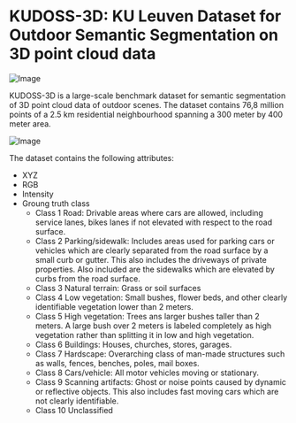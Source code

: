 # KUDOSS-3D: KU Leuven Dataset for Outdoor Semantic Segmentation on 3D point cloud data

![Image](screenshots/dataset_RGB_label_horo.png)

KUDOSS-3D is a large-scale benchmark dataset for semantic segmentation of 3D point cloud data of outdoor scenes. The dataset contains 76,8 million points of a 2.5 km residential neighbourhood spanning a 300 meter by 400 meter area. 

![Image](screenshots/Picture5.png)

The dataset contains the following attributes:
* XYZ
* RGB
* Intensity
* Groung truth class
  * Class 1 Road: Drivable areas where cars are allowed, including service lanes, bikes lanes if not elevated with respect to the road surface.
  * Class 2 Parking/sidewalk: Includes areas used for parking cars or vehicles which are clearly separated from the road surface by a small curb or gutter. This also includes the driveways of private properties. Also included are the sidewalks which are elevated by curbs from the road surface.
  * Class 3 Natural terrain: Grass or soil surfaces
  * Class 4 Low vegetation: Small bushes, flower beds, and other clearly identifiable vegetation lower than 2 meters.
  * Class 5 High vegetation: Trees ans larger bushes taller than 2 meters. A large bush over 2 meters is labeled completely as high vegetation rather than splitting it in low and high vegetation.
  * Class 6 Buildings: Houses, churches, stores, garages.
  * Class 7 Hardscape: Overarching class of man-made structures such as walls, fences, benches, poles, mail boxes.
  * Class 8 Cars/vehicle: All motor vehicles moving or stationary.
  * Class 9 Scanning artifacts: Ghost or noise points caused by dynamic or reflective objects. This also includes fast moving cars which are not clearly identifiable. 
  * Class 10 Unclassified
